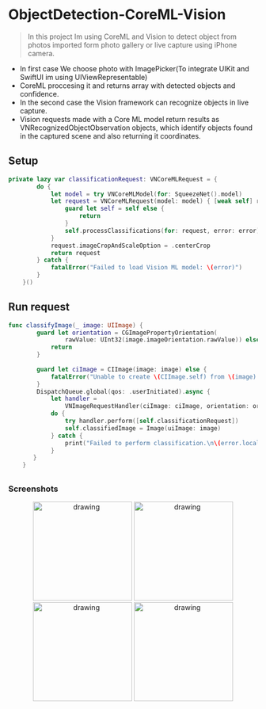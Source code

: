 # ObjectDetection-CoreML-Vision

>In this project Im using CoreML and Vision to detect object from photos imported form photo gallery or live capture using iPhone camera. 

- In first case We choose photo with ImagePicker(To integrate UIKit and SwiftUI im using UIViewRepresentable) 
- CoreML proccesing it and returns array with detected objects and confidence. 
- In the second case the Vision framework can recognize objects in live capture.
- Vision requests made with a Core ML model return results as VNRecognizedObjectObservation objects, which identify objects found in the captured scene and also returning it coordinates.

## Setup
```swift
private lazy var classificationRequest: VNCoreMLRequest = {
        do {
            let model = try VNCoreMLModel(for: SqueezeNet().model)
            let request = VNCoreMLRequest(model: model) { [weak self] request, error in
                guard let self = self else {
                    return
                }
                self.processClassifications(for: request, error: error)
            }
            request.imageCropAndScaleOption = .centerCrop
            return request
        } catch {
            fatalError("Failed to load Vision ML model: \(error)")
        }
    }()
```
## Run request
```swift
func classifyImage(_ image: UIImage) {
        guard let orientation = CGImagePropertyOrientation(
                rawValue: UInt32(image.imageOrientation.rawValue)) else {
            return
        }
        
        guard let ciImage = CIImage(image: image) else {
            fatalError("Unable to create \(CIImage.self) from \(image).")
        }
        DispatchQueue.global(qos: .userInitiated).async {
            let handler =
                VNImageRequestHandler(ciImage: ciImage, orientation: orientation)
            do {
                try handler.perform([self.classificationRequest])
                self.classifiedImage = Image(uiImage: image)
            } catch {
                print("Failed to perform classification.\n\(error.localizedDescription)")
            }
       }
    }
````

##
<h3>Screenshots</h3>
<p align="center">
  <img src="1.GIF" alt="drawing" width="200"/>
  <img src="1.png" alt="drawing" width="200"/>
  <img src="2.png" alt="drawing" width="200"/>
  <img src="3.png" alt="drawing" width="200"/>
 </p>
